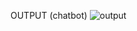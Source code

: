 OUTPUT (chatbot)
![output](https://user-images.githubusercontent.com/98877569/174423115-9dc88cd0-6683-4519-a802-52d7e67a7414.png)
